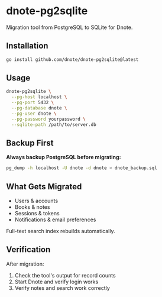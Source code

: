 # dnote-pg2sqlite

Migration tool from PostgreSQL to SQLite for Dnote.

## Installation

```bash
go install github.com/dnote/dnote-pg2sqlite@latest
```

## Usage

```bash
dnote-pg2sqlite \
  --pg-host localhost \
  --pg-port 5432 \
  --pg-database dnote \
  --pg-user dnote \
  --pg-password yourpassword \
  --sqlite-path /path/to/server.db
```

## Backup First

**Always backup PostgreSQL before migrating:**

```bash
pg_dump -h localhost -U dnote -d dnote > dnote_backup.sql
```

## What Gets Migrated

- Users & accounts
- Books & notes
- Sessions & tokens
- Notifications & email preferences

Full-text search index rebuilds automatically.

## Verification

After migration:

1. Check the tool's output for record counts
2. Start Dnote and verify login works
3. Verify notes and search work correctly
